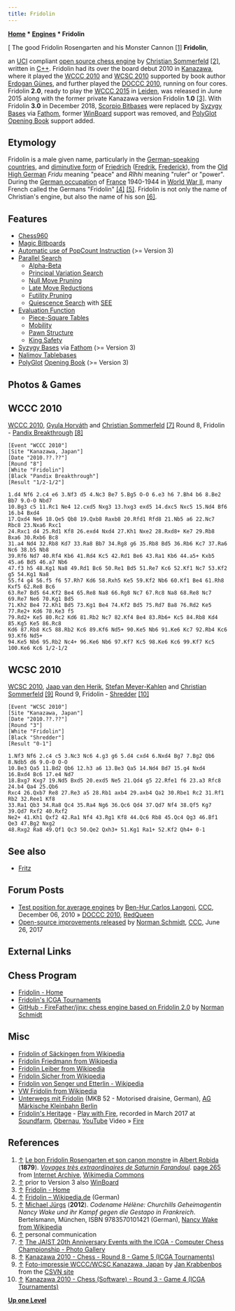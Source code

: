 ```yaml
---
title: Fridolin
---
```

**[Home](Home "Home") * [Engines](Engines "Engines") * Fridolin**

\[ The good Fridolin Rosengarten and his Monster Cannon <a id="cite-note-1" href="#cite-ref-1">[1]</a>
**Fridolin**,

an [UCI](UCI "UCI") compliant [open source chess engine](Category:Open_Source "Category:Open Source") by [Christian Sommerfeld](Christian_Sommerfeld "Christian Sommerfeld") <a id="cite-note-2" href="#cite-ref-2">[2]</a>, written in [C++](Cpp "Cpp").
Fridolin had its over the board debut 2010 in [Kanazawa](https://en.wikipedia.org/wiki/Kanazawa,_Ishikawa), where it played the [WCCC 2010](WCCC_2010 "WCCC 2010") and [WCSC 2010](WCSC_2010 "WCSC 2010") supported by book author [Erdogan Günes](Erdogan_G%C3%BCnes "Erdogan Günes"), and further played the [DOCCC 2010](DOCCC_2010 "DOCCC 2010"), running on four cores.
Fridolin **2.0**, ready to play the [WCCC 2015](WCCC_2015 "WCCC 2015") in [Leiden](Leiden_University "Leiden University"), was released in June 2015 along with the former private Kanazawa version Fridolin **1.0** <a id="cite-note-3" href="#cite-ref-3">[3]</a>. With Fridolin **3.0** in December 2018, [Scorpio Bitbases](Scorpio_Bitbases "Scorpio Bitbases") were replaced by [Syzygy Bases](Syzygy_Bases "Syzygy Bases") via [Fathom](Syzygy_Bases#Fathom "Syzygy Bases"), former [WinBoard](WinBoard "WinBoard") support was removed, and [PolyGlot](PolyGlot "PolyGlot") [Opening Book](Opening_Book "Opening Book") support added.

## Etymology

Fridolin is a male given name, particularly in the [German-speaking countries](https://en.wikipedia.org/wiki/German_language_in_Europe), and [diminutive form](https://en.wikipedia.org/wiki/Diminutive) of [Friedrich](http://de.wikipedia.org/wiki/Friedrich#Herkunft_und_Bedeutung) ([Fredrik](https://en.wikipedia.org/wiki/Fredrik), [Frederick](https://en.wikipedia.org/wiki/Frederick_%28given_name%29)), from the [Old High German](https://en.wikipedia.org/wiki/Old_High_German) *Fridu* meaning "peace" and *Rîhhi* meaning "ruler" or "power". During the [German occupation](https://en.wikipedia.org/wiki/Military_Administration_in_France_%28Nazi_Germany%29) of [France](https://en.wikipedia.org/wiki/Zone_occup%C3%A9e) 1940-1944 in [World War II](https://en.wikipedia.org/wiki/World_War_II), many French called the Germans "Fridolin" <a id="cite-note-4" href="#cite-ref-4">[4]</a> <a id="cite-note-5" href="#cite-ref-5">[5]</a>. Fridolin is not only the name of Christian's engine, but also the name of his son <a id="cite-note-6" href="#cite-ref-6">[6]</a>.

## Features

- [Chess960](Chess960 "Chess960")
- [Magic Bitboards](Magic_Bitboards "Magic Bitboards")
- [Automatic use of PopCount Instruction](Population_Count "Population Count") (>= Version 3)
- [Parallel Search](Parallel_Search "Parallel Search")
  - [Alpha-Beta](Alpha-Beta "Alpha-Beta")
  - [Principal Variation Search](Principal_Variation_Search "Principal Variation Search")
  - [Null Move Pruning](Null_Move_Pruning "Null Move Pruning")
  - [Late Move Reductions](Late_Move_Reductions "Late Move Reductions")
  - [Futility Pruning](Futility_Pruning "Futility Pruning")
  - [Quiescence Search](Quiescence_Search "Quiescence Search") with [SEE](Static_Exchange_Evaluation "Static Exchange Evaluation")
- [Evaluation Function](Evaluation_Function "Evaluation Function")
  - [Piece-Square Tables](Piece-Square_Tables "Piece-Square Tables")
  - [Mobility](Mobility "Mobility")
  - [Pawn Structure](Pawn_Structure "Pawn Structure")
  - [King Safety](King_Safety "King Safety")
- [Syzygy Bases](Syzygy_Bases "Syzygy Bases") via [Fathom](Syzygy_Bases#Fathom "Syzygy Bases") (>= Version 3)
- [Nalimov Tablebases](Nalimov_Tablebases "Nalimov Tablebases")
- [PolyGlot](PolyGlot "PolyGlot") [Opening Book](Opening_Book "Opening Book") (>= Version 3)

## Photos & Games

## WCCC 2010

[](http://www.jaist.ac.jp/ICGA-events-2010/english/photo/02_1.html)
[WCCC 2010](WCCC_2010 "WCCC 2010"), [Gyula Horváth](Gyula_Horv%C3%A1th "Gyula Horváth") and [Christian Sommerfeld](Christian_Sommerfeld "Christian Sommerfeld") <a id="cite-note-7" href="#cite-ref-7">[7]</a>
Round 8, Fridolin - [Pandix Breakthrough](Pandix "Pandix") <a id="cite-note-8" href="#cite-ref-8">[8]</a>

```
[Event "WCCC 2010"]
[Site "Kanazawa, Japan"]
[Date "2010.??.??"]
[Round "8"]
[White "Fridolin"]
[Black "Pandix Breakthrough"]
[Result "1/2-1/2"]

1.d4 Nf6 2.c4 e6 3.Nf3 d5 4.Nc3 Be7 5.Bg5 O-O 6.e3 h6 7.Bh4 b6 8.Be2 Bb7 9.O-O Nbd7 
10.Bg3 c5 11.Rc1 Ne4 12.cxd5 Nxg3 13.hxg3 exd5 14.dxc5 Nxc5 15.Nd4 Bf6 16.b4 Bxd4 
17.Qxd4 Ne6 18.Qe5 Qb8 19.Qxb8 Raxb8 20.Rfd1 Rfd8 21.Nb5 a6 22.Nc7 Rbc8 23.Nxa6 Rxc1 
24.Rxc1 d4 25.Rd1 Kf8 26.exd4 Nxd4 27.Kh1 Nxe2 28.Rxd8+ Ke7 29.Rb8 Bxa6 30.Rxb6 Bc8 
31.a4 Nd4 32.Rb8 Kd7 33.Ra8 Bb7 34.Rg8 g6 35.Rb8 Bd5 36.Rb6 Kc7 37.Ra6 Nc6 38.b5 Nb8 
39.Rf6 Nd7 40.Rf4 Kb6 41.Rd4 Kc5 42.Rd1 Be6 43.Ra1 Kb6 44.a5+ Kxb5 45.a6 Bd5 46.a7 Nb6 
47.f3 h5 48.Kg1 Na8 49.Rd1 Bc6 50.Re1 Bd5 51.Re7 Kc6 52.Kf1 Nc7 53.Kf2 g5 54.Kg1 Na8 
55.f4 g4 56.f5 f6 57.Rh7 Kd6 58.Rxh5 Ke5 59.Kf2 Nb6 60.Kf1 Be4 61.Rh8 Kxf5 62.Re8 Bc6 
63.Re7 Bd5 64.Kf2 Be4 65.Re8 Na8 66.Rg8 Nc7 67.Rc8 Na8 68.Re8 Nc7 69.Re7 Ne6 70.Kg1 Bd5 
71.Kh2 Be4 72.Kh1 Bd5 73.Kg1 Be4 74.Kf2 Bd5 75.Rd7 Ba8 76.Rd2 Ke5 77.Re2+ Kd6 78.Ke3 f5 
79.Rd2+ Ke5 80.Rc2 Kd6 81.Rb2 Nc7 82.Kf4 Be4 83.Rb6+ Kc5 84.Rb8 Kd4 85.Kg5 Ke5 86.Rc8 
Kd6 87.Rb8 Kc5 88.Rb2 Kc6 89.Kf6 Nd5+ 90.Ke5 Nb6 91.Ke6 Kc7 92.Rb4 Kc6 93.Kf6 Nd5+ 
94.Ke5 Nb6 95.Rb2 Nc4+ 96.Ke6 Nb6 97.Kf7 Kc5 98.Ke6 Kc6 99.Kf7 Kc5 100.Ke6 Kc6 1/2-1/2

```

## WCSC 2010

[](http://www.csvn.nl/index.php?option=com_content&view=article&id=472%3Afoto-impressie-wcccwcsc-kanazawa-japan&catid=51%3Atoernooien&Itemid=28&lang=en)
[WCSC 2010](WCSC_2010 "WCSC 2010"), [Jaap van den Herik](Jaap_van_den_Herik "Jaap van den Herik"), [Stefan Meyer-Kahlen](Stefan_Meyer-Kahlen "Stefan Meyer-Kahlen") and [Christian Sommerfeld](Christian_Sommerfeld "Christian Sommerfeld") <a id="cite-note-9" href="#cite-ref-9">[9]</a>
Round 9, Fridolin - [Shredder](Shredder "Shredder") <a id="cite-note-10" href="#cite-ref-10">[10]</a>

```
[Event "WCSC 2010"]
[Site "Kanazawa, Japan"]
[Date "2010.??.??"]
[Round "3"]
[White "Fridolin"]
[Black "Shredder"]
[Result "0-1"]

1.Nf3 Nf6 2.c4 c5 3.Nc3 Nc6 4.g3 g6 5.d4 cxd4 6.Nxd4 Bg7 7.Bg2 Qb6 8.Ndb5 d6 9.O-O O-O 
10.Be3 Qa5 11.Bd2 Qb6 12.h3 a6 13.Be3 Qa5 14.Nd4 Bd7 15.g4 Nxd4 16.Bxd4 Bc6 17.e4 Nd7 
18.Bxg7 Kxg7 19.Nd5 Bxd5 20.exd5 Ne5 21.Qd4 g5 22.Rfe1 f6 23.a3 Rfc8 24.b4 Qa4 25.Qb6 
Rxc4 26.Qxb7 Re8 27.Re3 a5 28.Rb1 axb4 29.axb4 Qa2 30.Rbe1 Rc2 31.Rf1 Rb2 32.Ree1 Kf8 
33.Ra1 Qb3 34.Ra8 Qc4 35.Ra4 Ng6 36.Qc6 Qd4 37.Qd7 Nf4 38.Qf5 Kg7 39.Qd7 Rxf2 40.Rxf2 
Ne2+ 41.Kh1 Qxf2 42.Ra1 Nf4 43.Rg1 Kf8 44.Qc6 Rb8 45.Qc4 Qg3 46.Bf1 Qe3 47.Bg2 Nxg2 
48.Rxg2 Ra8 49.Qf1 Qc3 50.Qe2 Qxh3+ 51.Kg1 Ra1+ 52.Kf2 Qh4+ 0-1 

```

## See also

- [Fritz](Fritz "Fritz")

## Forum Posts

- [Test position for average engines](http://www.talkchess.com/forum/viewtopic.php?t=36967) by [Ben-Hur Carlos Langoni](Ben-Hur_Carlos_Vieira_Langoni_Junior "Ben-Hur Carlos Vieira Langoni Junior"), [CCC](CCC "CCC"), December 06, 2010 » [DOCCC 2010](DOCCC_2010 "DOCCC 2010"), [RedQueen](RedQueen "RedQueen")
- [Open-source improvements released](http://www.talkchess.com/forum/viewtopic.php?t=64418) by [Norman Schmidt](Norman_Schmidt "Norman Schmidt"), [CCC](CCC "CCC"), June 26, 2017

## External Links

## Chess Program

- [Fridolin - Home](https://sites.google.com/site/fridolinchess/home)
- [Fridolin's ICGA Tournaments](https://www.game-ai-forum.org/icga-tournaments/program.php?id=609)
- [GitHub - FireFather/jinx: chess engine based on Fridolin 2.0](https://github.com/FireFather/jinx) by [Norman Schmidt](Norman_Schmidt "Norman Schmidt")

## Misc

- [Fridolin of Säckingen from Wikipedia](https://en.wikipedia.org/wiki/Fridolin_of_S%C3%A4ckingen)
- [Fridolin Friedmann from Wikipedia](https://en.wikipedia.org/wiki/Fridolin_Friedmann)
- [Fridolin Leiber from Wikipedia](https://en.wikipedia.org/wiki/Fridolin_Leiber)
- [Fridolin Sicher from Wikipedia](https://en.wikipedia.org/wiki/Fridolin_Sicher)
- [Fridolin von Senger und Etterlin - Wikipedia](https://en.wikipedia.org/wiki/Fridolin_von_Senger_und_Etterlin)
- [VW Fridolin from Wikipedia](https://en.wikipedia.org/wiki/Volkswagen_Type_147_Kleinlieferwagen)
- [Unterwegs mit Fridolin](http://www.mkb-berlin.de/untrwegs.htm) (MKB 52 - Motorised draisine, German), [AG Märkische Kleinbahn Berlin](https://en.wikipedia.org/wiki/AG_M%C3%A4rkische_Kleinbahn)
- [Fridolin's Heritage](http://www.fridolins.ch/int/index.html) - [Play with Fire](<https://en.wikipedia.org/wiki/Play_with_Fire_(The_Rolling_Stones_song)>), recorded in March 2017 at [Soundfarm](https://www.soundfarm.ch/), [Obernau](https://en.wikipedia.org/wiki/Kriens), [YouTube](https://en.wikipedia.org/wiki/YouTube) Video » [Fire](Fire "Fire")

## References

1. <a id="cite-ref-1" href="#cite-note-1">↑</a> [Le bon Fridolin Rosengarten et son canon monstre](https://commons.wikimedia.org/wiki/File:Le_bon_Fridolin_Rosengarten_et_son_canon_monstre.jpg) in [Albert Robida](https://en.wikipedia.org/wiki/Albert_Robida) (**1879**). *[Voyages très extraordinaires de Saturnin Farandoul](https://fr.wikipedia.org/wiki/Voyages_tr%C3%A8s_extraordinaires_de_Saturnin_Farandoul)*. [page 265](https://archive.org/stream/voyagestrsextrao02robi#page/265/mode/1up) from [Internet Archive](https://en.wikipedia.org/wiki/Internet_Archive), [Wikimedia Commons](https://en.wikipedia.org/wiki/Wikimedia_Commons)
1. <a id="cite-ref-2" href="#cite-note-2">↑</a> prior to Version 3 also [WinBoard](WinBoard "WinBoard")
1. <a id="cite-ref-3" href="#cite-note-3">↑</a> [Fridolin - Home](https://sites.google.com/site/fridolinchess/home)
1. <a id="cite-ref-4" href="#cite-note-4">↑</a> [Fridolin – Wikipedia.de](http://de.wikipedia.org/wiki/Fridolin) (German)
1. <a id="cite-ref-5" href="#cite-note-5">↑</a> [Michael Jürgs](http://de.wikipedia.org/wiki/Michael_J%C3%BCrgs) (**2012**). *Codename Hélène: Churchills Geheimagentin Nancy Wake und ihr Kampf gegen die Gestapo in Frankreich*. Bertelsmann, München, ISBN 9783570101421 (German), [Nancy Wake from Wikipedia](https://en.wikipedia.org/wiki/Nancy_Wake)
1. <a id="cite-ref-6" href="#cite-note-6">↑</a> personal communication
1. <a id="cite-ref-7" href="#cite-note-7">↑</a> [The JAIST 20th Anniversary Events with the ICGA - Computer Chess Championship - Photo Gallery](http://www.jaist.ac.jp/ICGA-events-2010/english/photo/02_1.html)
1. <a id="cite-ref-8" href="#cite-note-8">↑</a> [Kanazawa 2010 - Chess - Round 8 - Game 5 (ICGA Tournaments)](https://www.game-ai-forum.org/icga-tournaments/round.php?tournament=209&round=8&id=5)
1. <a id="cite-ref-9" href="#cite-note-9">↑</a> [Foto-impressie WCCC/WCSC Kanazawa, Japan](http://www.csvn.nl/index.php?option=com_content&view=article&id=472%3Afoto-impressie-wcccwcsc-kanazawa-japan&catid=51%3Atoernooien&Itemid=28&lang=en) by [Jan Krabbenbos](Jan_Krabbenbos "Jan Krabbenbos") from the [CSVN site](CSVN "CSVN")
1. <a id="cite-ref-10" href="#cite-note-10">↑</a> [Kanazawa 2010 - Chess (Software) - Round 3 - Game 4 (ICGA Tournaments)](https://www.game-ai-forum.org/icga-tournaments/round.php?tournament=210&round=3&id=4)

**[Up one Level](Engines "Engines")**

